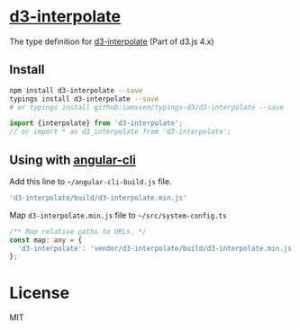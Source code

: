 [d3-interpolate]
================================================
The type definition for [d3-interpolate] (Part of d3.js 4.x)

Install
------------------------------------------------
```bash
npm install d3-interpolate --save
typings install d3-interpolate --save
# or typings install github:iamssen/typings-d3/d3-interpolate --save
```

```typescript
import {interpolate} from 'd3-interpolate';
// or import * as d3_interpolate from 'd3-interpolate';
```

Using with [angular-cli]
------------------------------------------------
Add this line to `~/angular-cli-build.js` file.

```js
'd3-interpolate/build/d3-interpolate.min.js'
```

Map `d3-interpolate.min.js` file to `~/src/system-config.ts`

```typescript
/** Map relative paths to URLs. */
const map: any = {
  'd3-interpolate': 'vendor/d3-interpolate/build/d3-interpolate.min.js'
};
```

License
================================================
MIT


[d3-interpolate]: https://github.com/d3/d3-interpolate
[angular-cli]: https://github.com/angular/angular-cli
